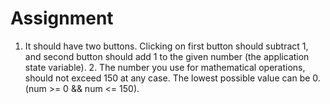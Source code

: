 # Assignment
 1. It should have two buttons. Clicking on first button should subtract 1, and    second button should add 1 to the given number (the application state    variable). 2. The number you use for mathematical operations, should not exceed 150 at any    case. The lowest possible value can be 0. (num >= 0 &amp;&amp; num &lt;= 150).  
